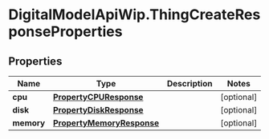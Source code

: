 # DigitalModelApiWip.ThingCreateResponseProperties

## Properties

Name | Type | Description | Notes
------------ | ------------- | ------------- | -------------
**cpu** | [**PropertyCPUResponse**](PropertyCPUResponse.md) |  | [optional] 
**disk** | [**PropertyDiskResponse**](PropertyDiskResponse.md) |  | [optional] 
**memory** | [**PropertyMemoryResponse**](PropertyMemoryResponse.md) |  | [optional] 


